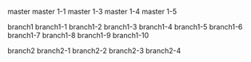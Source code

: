 master
master 1-1
master 1-3
master 1-4
master 1-5

branch1
branch1-1
branch1-2
branch1-3
branch1-4
branch1-5
branch1-6
branch1-7
branch1-8
branch1-9
branch1-10

branch2
branch2-1
branch2-2
branch2-3
branch2-4